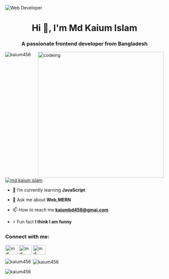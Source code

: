 ![Web Developer](https://media-exp2.licdn.com/dms/image/C4E16AQGPVvlWFbNgGg/profile-displaybackgroundimage-shrink_200_800/0/1636591908193?e=1661990400&v=beta&t=tOvkZiIpBLvqA5ZsonCji6VGonHVXfQP-pwkAJYf2Ik)
<h1 align="center">Hi 👋, I'm Md Kaium Islam</h1>
<h3 align="center">A passionate frontend developer from Bangladesh</h3>
<img align="right"  width="400" src="https://cdn.dribbble.com/users/1162077/screenshots/3848914/programmer.gif" alt="codeing">

<p align="left"> <img src="https://komarev.com/ghpvc/?username=kaium456&label=Profile%20views&color=0e75b6&style=flat" alt="kaium456" /> </p>

<p align="left"> <a href="https://twitter.com/md kaium islam" target="blank"><img src="https://img.shields.io/twitter/follow/md kaium islam?logo=twitter&style=for-the-badge" alt="md kaium islam" /></a> </p>

- 🌱 I’m currently learning **JavaScript**

- 💬 Ask me about **Web,MERN**

- 📫 How to reach me **kaiumbd456@gmai.com**

- ⚡ Fun fact **I think I am funny**

<h3 align="left">Connect with me:</h3>
<p align="left">
<a href="https://twitter.com/MdKaium30872551" target="blank"><img align="center" src="https://raw.githubusercontent.com/rahuldkjain/github-profile-readme-generator/master/src/images/icons/Social/twitter.svg" alt="md kaium islam" height="30" width="40" /></a>
<a href="https://www.linkedin.com/in/coderkaium/" target="blank"><img align="center" src="https://raw.githubusercontent.com/rahuldkjain/github-profile-readme-generator/master/src/images/icons/Social/linked-in-alt.svg" alt="md kaium" height="30" width="40" /></a>
<a href="https://www.facebook.com/profile.php?id=100009233359977" target="blank"><img align="center" src="https://raw.githubusercontent.com/rahuldkjain/github-profile-readme-generator/master/src/images/icons/Social/facebook.svg" alt="md kaium" height="30" width="40" /></a>
</p>

<p><img align="left" src="https://github-readme-stats.vercel.app/api/top-langs?username=kaium456&show_icons=true&locale=en&layout=compact" alt="kaium456" /></p>

<p>&nbsp;<img align="center" src="https://github-readme-stats.vercel.app/api?username=kaium456&show_icons=true&locale=en" alt="kaium456" /></p>

<p><img align="center" src="https://github-readme-streak-stats.herokuapp.com/?user=kaium456&" alt="kaium456" /></p>

